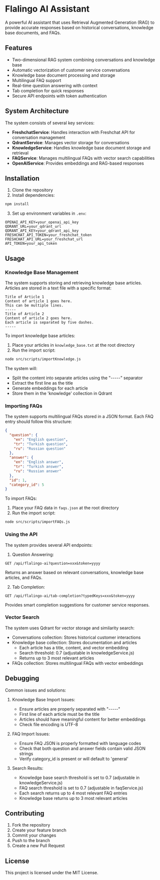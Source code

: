 # Flalingo AI Assistant

A powerful AI assistant that uses Retrieval Augmented Generation (RAG) to provide accurate responses based on historical conversations, knowledge base documents, and FAQs.

## Features

- Two-dimensional RAG system combining conversations and knowledge base
- Automatic vectorization of customer service conversations
- Knowledge base document processing and storage
- Multilingual FAQ support
- Real-time question answering with context
- Tab completion for quick responses
- Secure API endpoints with token authentication

## System Architecture

The system consists of several key services:

- **FreshchatService**: Handles interaction with Freshchat API for conversation management
- **QdrantService**: Manages vector storage for conversations
- **KnowledgeService**: Handles knowledge base document storage and retrieval
- **FAQService**: Manages multilingual FAQs with vector search capabilities
- **OpenAIService**: Provides embeddings and RAG-based responses

## Installation

1. Clone the repository
2. Install dependencies:
```bash
npm install
```
3. Set up environment variables in `.env`:
```
OPENAI_API_KEY=your_openai_api_key
QDRANT_URL=your_qdrant_url
QDRANT_API_KEY=your_qdrant_api_key
FRESHCHAT_API_TOKEN=your_freshchat_token
FRESHCHAT_API_URL=your_freshchat_url
API_TOKEN=your_api_token
```

## Usage

### Knowledge Base Management

The system supports storing and retrieving knowledge base articles. Articles are stored in a text file with a specific format:

```text
Title of Article 1
Content of article 1 goes here.
This can be multiple lines.
-----
Title of Article 2
Content of article 2 goes here.
Each article is separated by five dashes.
-----
```

To import knowledge base articles:
1. Place your articles in `knowledge_base.txt` at the root directory
2. Run the import script:
```bash
node src/scripts/importKnowledge.js
```

The system will:
- Split the content into separate articles using the "-----" separator
- Extract the first line as the title
- Generate embeddings for each article
- Store them in the 'knowledge' collection in Qdrant

### Importing FAQs

The system supports multilingual FAQs stored in a JSON format. Each FAQ entry should follow this structure:

```json
{
  "question": {
    "en": "English question",
    "tr": "Turkish question",
    "ru": "Russian question"
  },
  "answer": {
    "en": "English answer",
    "tr": "Turkish answer",
    "ru": "Russian answer"
  },
  "id": 1,
  "category_id": 5
}
```

To import FAQs:
1. Place your FAQ data in `faqs.json` at the root directory
2. Run the import script:
```bash
node src/scripts/importFAQs.js
```

### Using the API

The system provides several API endpoints:

1. Question Answering:
```
GET /api/flalingo-ai?question=xxx&token=yyyy
```
Returns an answer based on relevant conversations, knowledge base articles, and FAQs.

2. Tab Completion:
```
GET /api/flalingo-ai/tab-completion?typedKeys=xxx&token=yyyy
```
Provides smart completion suggestions for customer service responses.

### Vector Search

The system uses Qdrant for vector storage and similarity search:
- Conversations collection: Stores historical customer interactions
- Knowledge base collection: Stores documentation and articles
  - Each article has a title, content, and vector embedding
  - Search threshold: 0.7 (adjustable in knowledgeService.js)
  - Returns up to 3 most relevant articles
- FAQs collection: Stores multilingual FAQs with vector embeddings

## Debugging

Common issues and solutions:

1. Knowledge Base Import Issues:
   - Ensure articles are properly separated with "-----"
   - First line of each article must be the title
   - Articles should have meaningful content for better embeddings
   - Check file encoding is UTF-8

2. FAQ Import Issues:
   - Ensure FAQ JSON is properly formatted with language codes
   - Check that both question and answer fields contain valid JSON strings
   - Verify category_id is present or will default to 'general'

3. Search Results:
   - Knowledge base search threshold is set to 0.7 (adjustable in knowledgeService.js)
   - FAQ search threshold is set to 0.7 (adjustable in faqService.js)
   - Each search returns up to 4 most relevant FAQ entries
   - Knowledge base returns up to 3 most relevant articles

## Contributing

1. Fork the repository
2. Create your feature branch
3. Commit your changes
4. Push to the branch
5. Create a new Pull Request

## License

This project is licensed under the MIT License. 